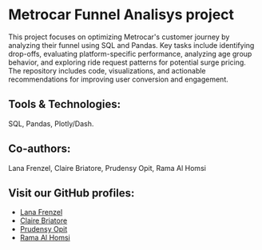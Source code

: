 # Metrocar Funnel Analisys project
This project focuses on optimizing Metrocar's customer journey by analyzing their funnel using SQL and Pandas. Key tasks include identifying drop-offs, evaluating platform-specific performance, analyzing age group behavior, and exploring ride request patterns for potential surge pricing. The repository includes code, visualizations, and actionable recommendations for improving user conversion and engagement.

## Tools & Technologies:
SQL, Pandas, Plotly/Dash.

## Co-authors:
Lana Frenzel, Claire Briatore, Prudensy Opit, Rama Al Homsi

## Visit our GitHub profiles:
- [Lana Frenzel](https://github.com/lanafrenzel)
- [Claire Briatore](https://github.com/claire-briatore)
- [Prudensy Opit](https://github.com/prudensy-opit)
- [Rama Al Homsi](https://github.com/rama-alhomsi)
